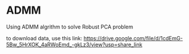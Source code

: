 # ADMM
Using ADMM algrithm to solve Robust PCA problem

to download data, use this link:
https://drive.google.com/file/d/1cdEmG-5Bw_5HrXOK_4aRWoEmd_-gkLz3/view?usp=share_link
